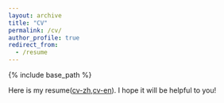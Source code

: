 ```yaml
---
layout: archive
title: "CV"
permalink: /cv/
author_profile: true
redirect_from:
  - /resume
---
```


{% include base_path %}

Here is my resume([cv-zh](/ref/cv.pdf),[cv-en](/ref/cv-en.pdf)). I hope it will be helpful to you!


